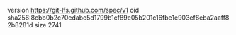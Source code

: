version https://git-lfs.github.com/spec/v1
oid sha256:8cbb0b2c70edabe5d1799b1cf89e05b201c16fbe1e903ef6eba2aaff82b8281d
size 2741
